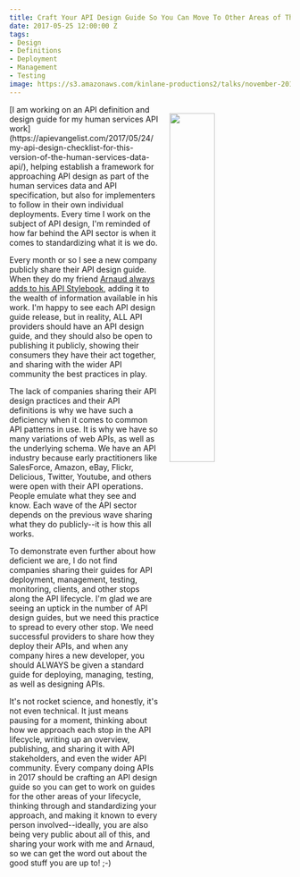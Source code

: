 ```yaml
---
title: Craft Your API Design Guide So You Can Move To Other Areas of The Lifecycle
date: 2017-05-25 12:00:00 Z
tags:
- Design
- Definitions
- Deployment
- Management
- Testing
image: https://s3.amazonaws.com/kinlane-productions2/talks/november-2015/api-lifecycle-tag-cloud.png
---
```


<p><img src="https://s3.amazonaws.com/kinlane-productions2/talks/november-2015/api-lifecycle-tag-cloud.png" align="right" width="40%" style="padding: 15px;" /></p>[I am working on an API definition and design guide for my human services API work](https://apievangelist.com/2017/05/24/my-api-design-checklist-for-this-version-of-the-human-services-data-api/), helping establish a framework for approaching API design as part of the human services data and API specification, but also for implementers to follow in their own individual deployments. Every time I work on the subject of API design, I'm reminded of how far behind the API sector is when it comes to standardizing what it is we do.

Every month or so I see a new company publicly share their API design guide. When they do my friend [Arnaud always adds to his API Stylebook](http://apistylebook.com/), adding it to the wealth of information available in his work. I'm happy to see each API design guide release, but in reality, ALL API providers should have an API design guide, and they should also be open to publishing it publicly, showing their consumers they have their act together, and sharing with the wider API community the best practices in play.

The lack of companies sharing their API design practices and their API definitions is why we have such a deficiency when it comes to common API patterns in use. It is why we have so many variations of web APIs, as well as the underlying schema. We have an API industry because early practitioners like SalesForce, Amazon, eBay, Flickr, Delicious, Twitter, Youtube, and others were open with their API operations. People emulate what they see and know. Each wave of the API sector depends on the previous wave sharing what they do publicly--it is how this all works.

To demonstrate even further about how deficient we are, I do not find companies sharing their guides for API deployment, management, testing, monitoring, clients, and other stops along the API lifecycle. I'm glad we are seeing an uptick in the number of API design guides, but we need this practice to spread to every other stop. We need successful providers to share how they deploy their APIs, and when any company hires a new developer, you should ALWAYS be given a standard guide for deploying, managing, testing, as well as designing APIs. 

It's not rocket science, and honestly, it's not even technical. It just means pausing for a moment, thinking about how we approach each stop in the API lifecycle, writing up an overview, publishing, and sharing it with API stakeholders, and even the wider API community. Every company doing APIs in 2017 should be crafting an API design guide so you can get to work on guides for the other areas of your lifecycle, thinking through and standardizing your approach, and making it known to every person involved--ideally, you are also being very public about all of this, and sharing your work with me and Arnaud, so we can get the word out about the good stuff you are up to! ;-)